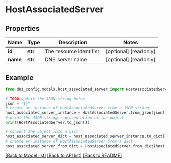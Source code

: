 # HostAssociatedServer


## Properties

Name | Type | Description | Notes
------------ | ------------- | ------------- | -------------
**id** | **str** | The resource identifier. | [optional] [readonly] 
**name** | **str** | DNS server name. | [optional] [readonly] 

## Example

```python
from dns_config.models.host_associated_server import HostAssociatedServer

# TODO update the JSON string below
json = "{}"
# create an instance of HostAssociatedServer from a JSON string
host_associated_server_instance = HostAssociatedServer.from_json(json)
# print the JSON string representation of the object
print(HostAssociatedServer.to_json())

# convert the object into a dict
host_associated_server_dict = host_associated_server_instance.to_dict()
# create an instance of HostAssociatedServer from a dict
host_associated_server_from_dict = HostAssociatedServer.from_dict(host_associated_server_dict)
```
[[Back to Model list]](../README.md#documentation-for-models) [[Back to API list]](../README.md#documentation-for-api-endpoints) [[Back to README]](../README.md)


